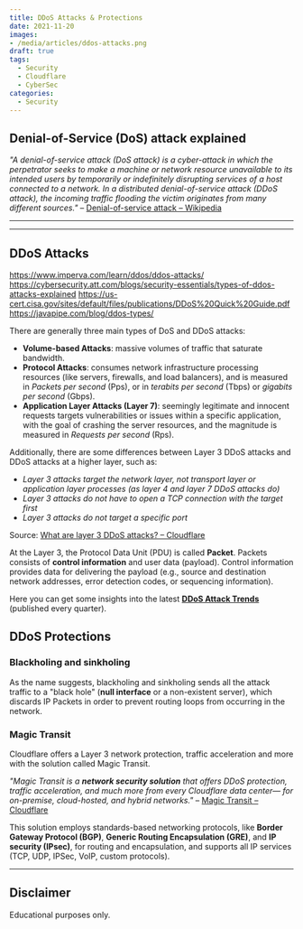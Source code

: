 ```yaml
---
title: DDoS Attacks & Protections
date: 2021-11-20
images: 
- /media/articles/ddos-attacks.png
draft: true
tags:
  - Security
  - Cloudflare
  - CyberSec
categories:
  - Security
---
```


## Denial-of-Service (DoS) attack explained

_"A denial-of-service attack (DoS attack) is a cyber-attack in which the perpetrator seeks to make a machine or network resource unavailable to its intended users by temporarily or indefinitely disrupting services of a host connected to a network._
_In a distributed denial-of-service attack (DDoS attack), the incoming traffic flooding the victim originates from many different sources."_ – [Denial-of-service attack – Wikipedia](https://en.wikipedia.org/wiki/Denial-of-service_attack)

* * *
* * *

## DDoS Attacks
https://www.imperva.com/learn/ddos/ddos-attacks/
https://cybersecurity.att.com/blogs/security-essentials/types-of-ddos-attacks-explained
https://us-cert.cisa.gov/sites/default/files/publications/DDoS%20Quick%20Guide.pdf
https://javapipe.com/blog/ddos-types/


There are generally three main types of DoS and DDoS attacks:

* **Volume-based Attacks**: massive volumes of traffic that saturate bandwidth.
* **Protocol Attacks**: consumes network infrastructure processing resources (like servers, firewalls, and load balancers), and is measured in _Packets per second_ (Pps), or in _terabits per second_ (Tbps) or _gigabits per second_ (Gbps).
* **Application Layer Attacks (Layer 7)**: seemingly legitimate and innocent requests targets vulnerabilities or issues within a specific application, with the goal of crashing the server resources, and the magnitude is measured in _Requests per second_ (Rps).

Additionally, there are some differences between Layer 3 DDoS attacks and DDoS attacks at a higher layer, such as:

* _Layer 3 attacks target the network layer, not transport layer or application layer processes (as layer 4 and layer 7 DDoS attacks do)_
* _Layer 3 attacks do not have to open a TCP connection with the target first_
* _Layer 3 attacks do not target a specific port_

Source: [What are layer 3 DDoS attacks? – Cloudflare](https://www.cloudflare.com/de-de/learning/ddos/layer-3-ddos-attacks/)

At the Layer 3, the Protocol Data Unit (PDU) is called **Packet**. Packets consists of **control information** and user data (payload). Control information provides data for delivering the payload (e.g., source and destination network addresses, error detection codes, or sequencing information).

Here you can get some insights into the latest **[DDoS Attack Trends](https://radar.cloudflare.com/notebooks/ddos-2021-q3)** (published every quarter).


## DDoS Protections

### Blackholing and sinkholing

As the name suggests, blackholing and sinkholing sends all the attack traffic to a "black hole" (**null interface** or a non-existent server), which discards IP Packets in order to prevent routing loops from occurring in the network. 

### Magic Transit

Cloudflare offers a Layer 3 network protection, traffic acceleration and more with the solution called Magic Transit.

_"Magic Transit is a **network security solution** that offers DDoS protection, traffic acceleration, and much more from every Cloudflare data center— for on-premise, cloud-hosted, and hybrid networks."_ – [Magic Transit – Cloudflare](https://www.cloudflare.com/magic-transit/)

This solution employs standards-based networking protocols, like **Border Gateway Protocol (BGP)**, **Generic Routing Encapsulation (GRE)**, and **IP security (IPsec)**, for routing and encapsulation, and supports all IP services (TCP, UDP, IPSec, VoIP, custom protocols).

* * *

## Disclaimer

Educational purposes only.
